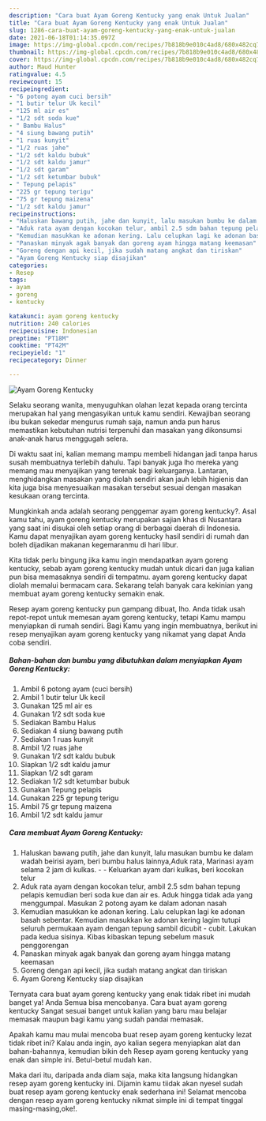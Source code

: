 ```yaml
---
description: "Cara buat Ayam Goreng Kentucky yang enak Untuk Jualan"
title: "Cara buat Ayam Goreng Kentucky yang enak Untuk Jualan"
slug: 1286-cara-buat-ayam-goreng-kentucky-yang-enak-untuk-jualan
date: 2021-06-18T01:14:35.097Z
image: https://img-global.cpcdn.com/recipes/7b818b9e010c4ad8/680x482cq70/ayam-goreng-kentucky-foto-resep-utama.jpg
thumbnail: https://img-global.cpcdn.com/recipes/7b818b9e010c4ad8/680x482cq70/ayam-goreng-kentucky-foto-resep-utama.jpg
cover: https://img-global.cpcdn.com/recipes/7b818b9e010c4ad8/680x482cq70/ayam-goreng-kentucky-foto-resep-utama.jpg
author: Maud Hunter
ratingvalue: 4.5
reviewcount: 15
recipeingredient:
- "6 potong ayam cuci bersih"
- "1 butir telur Uk kecil"
- "125 ml air es"
- "1/2 sdt soda kue"
- " Bambu Halus"
- "4 siung bawang putih"
- "1 ruas kunyit"
- "1/2 ruas jahe"
- "1/2 sdt kaldu bubuk"
- "1/2 sdt kaldu jamur"
- "1/2 sdt garam"
- "1/2 sdt ketumbar bubuk"
- " Tepung pelapis"
- "225 gr tepung terigu"
- "75 gr tepung maizena"
- "1/2 sdt kaldu jamur"
recipeinstructions:
- "Haluskan bawang putih, jahe dan kunyit, lalu masukan bumbu ke dalam wadah beirisi ayam, beri bumbu halus lainnya,Aduk rata, Marinasi ayam selama 2 jam di kulkas.   Keluarkan ayam dari kulkas, beri kocokan telur"
- "Aduk rata ayam dengan kocokan telur, ambil 2.5 sdm bahan tepung pelapis kemudian beri soda kue dan air es. Aduk hingga tidak ada yang menggumpal. Masukan 2 potong ayam ke dalam adonan nasah"
- "Kemudian masukkan ke adonan kering. Lalu celupkan lagi ke adonan basah sebentar. Kemudian masukkan ke adonan kering lagim tutupi seluruh permukaan ayam dengan tepung sambil dicubit - cubit. Lakukan pada kedua sisinya. Kibas kibaskan tepung sebelum masuk penggorengan"
- "Panaskan minyak agak banyak dan goreng ayam hingga matang keemasan"
- "Goreng dengan api kecil, jika sudah matang angkat dan tiriskan"
- "Ayam Goreng Kentucky siap disajikan"
categories:
- Resep
tags:
- ayam
- goreng
- kentucky

katakunci: ayam goreng kentucky 
nutrition: 240 calories
recipecuisine: Indonesian
preptime: "PT18M"
cooktime: "PT42M"
recipeyield: "1"
recipecategory: Dinner

---
```



![Ayam Goreng Kentucky](https://img-global.cpcdn.com/recipes/7b818b9e010c4ad8/680x482cq70/ayam-goreng-kentucky-foto-resep-utama.jpg)

Selaku seorang wanita, menyuguhkan olahan lezat kepada orang tercinta merupakan hal yang mengasyikan untuk kamu sendiri. Kewajiban seorang ibu bukan sekedar mengurus rumah saja, namun anda pun harus memastikan kebutuhan nutrisi terpenuhi dan masakan yang dikonsumsi anak-anak harus menggugah selera.

Di waktu  saat ini, kalian memang mampu membeli hidangan jadi tanpa harus susah membuatnya terlebih dahulu. Tapi banyak juga lho mereka yang memang mau menyajikan yang terenak bagi keluarganya. Lantaran, menghidangkan masakan yang diolah sendiri akan jauh lebih higienis dan kita juga bisa menyesuaikan masakan tersebut sesuai dengan masakan kesukaan orang tercinta. 



Mungkinkah anda adalah seorang penggemar ayam goreng kentucky?. Asal kamu tahu, ayam goreng kentucky merupakan sajian khas di Nusantara yang saat ini disukai oleh setiap orang di berbagai daerah di Indonesia. Kamu dapat menyajikan ayam goreng kentucky hasil sendiri di rumah dan boleh dijadikan makanan kegemaranmu di hari libur.

Kita tidak perlu bingung jika kamu ingin mendapatkan ayam goreng kentucky, sebab ayam goreng kentucky mudah untuk dicari dan juga kalian pun bisa memasaknya sendiri di tempatmu. ayam goreng kentucky dapat diolah memalui bermacam cara. Sekarang telah banyak cara kekinian yang membuat ayam goreng kentucky semakin enak.

Resep ayam goreng kentucky pun gampang dibuat, lho. Anda tidak usah repot-repot untuk memesan ayam goreng kentucky, tetapi Kamu mampu menyiapkan di rumah sendiri. Bagi Kamu yang ingin membuatnya, berikut ini resep menyajikan ayam goreng kentucky yang nikamat yang dapat Anda coba sendiri.

<!--inarticleads1-->

##### Bahan-bahan dan bumbu yang dibutuhkan dalam menyiapkan Ayam Goreng Kentucky:

1. Ambil 6 potong ayam (cuci bersih)
1. Ambil 1 butir telur Uk kecil
1. Gunakan 125 ml air es
1. Gunakan 1/2 sdt soda kue
1. Sediakan  Bambu Halus
1. Sediakan 4 siung bawang putih
1. Sediakan 1 ruas kunyit
1. Ambil 1/2 ruas jahe
1. Gunakan 1/2 sdt kaldu bubuk
1. Siapkan 1/2 sdt kaldu jamur
1. Siapkan 1/2 sdt garam
1. Sediakan 1/2 sdt ketumbar bubuk
1. Gunakan  Tepung pelapis
1. Gunakan 225 gr tepung terigu
1. Ambil 75 gr tepung maizena
1. Ambil 1/2 sdt kaldu jamur




<!--inarticleads2-->

##### Cara membuat Ayam Goreng Kentucky:

1. Haluskan bawang putih, jahe dan kunyit, lalu masukan bumbu ke dalam wadah beirisi ayam, beri bumbu halus lainnya,Aduk rata, Marinasi ayam selama 2 jam di kulkas.  -  - Keluarkan ayam dari kulkas, beri kocokan telur
1. Aduk rata ayam dengan kocokan telur, ambil 2.5 sdm bahan tepung pelapis kemudian beri soda kue dan air es. Aduk hingga tidak ada yang menggumpal. Masukan 2 potong ayam ke dalam adonan nasah
1. Kemudian masukkan ke adonan kering. Lalu celupkan lagi ke adonan basah sebentar. Kemudian masukkan ke adonan kering lagim tutupi seluruh permukaan ayam dengan tepung sambil dicubit - cubit. Lakukan pada kedua sisinya. Kibas kibaskan tepung sebelum masuk penggorengan
1. Panaskan minyak agak banyak dan goreng ayam hingga matang keemasan
1. Goreng dengan api kecil, jika sudah matang angkat dan tiriskan
1. Ayam Goreng Kentucky siap disajikan




Ternyata cara buat ayam goreng kentucky yang enak tidak ribet ini mudah banget ya! Anda Semua bisa mencobanya. Cara buat ayam goreng kentucky Sangat sesuai banget untuk kalian yang baru mau belajar memasak maupun bagi kamu yang sudah pandai memasak.

Apakah kamu mau mulai mencoba buat resep ayam goreng kentucky lezat tidak ribet ini? Kalau anda ingin, ayo kalian segera menyiapkan alat dan bahan-bahannya, kemudian bikin deh Resep ayam goreng kentucky yang enak dan simple ini. Betul-betul mudah kan. 

Maka dari itu, daripada anda diam saja, maka kita langsung hidangkan resep ayam goreng kentucky ini. Dijamin kamu tiidak akan nyesel sudah buat resep ayam goreng kentucky enak sederhana ini! Selamat mencoba dengan resep ayam goreng kentucky nikmat simple ini di tempat tinggal masing-masing,oke!.

